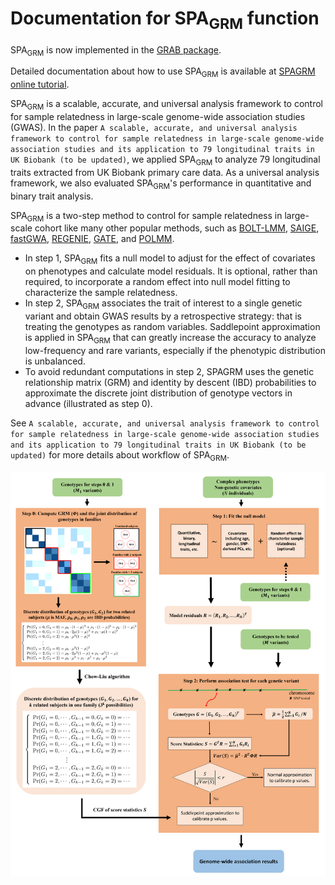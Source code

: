 # Documentation for SPA<sub>GRM</sub> function

SPA<sub>GRM</sub> is now implemented in the [GRAB package](https://wenjianbi.github.io/grab.github.io/).

Detailed documentation about how to use SPA<sub>GRM</sub> is available at [SPAGRM online tutorial](https://fantasy-xuhe.github.io/SPAGRM.github.io/).

SPA<sub>GRM</sub> is a scalable, accurate, and universal analysis framework to control for sample relatedness in large-scale genome-wide association studies (GWAS). In the paper ```A scalable, accurate, and universal analysis framework to control for sample relatedness in large-scale genome-wide association studies and its application to 79 longitudinal traits in UK Biobank (to be updated)```, we applied SPA<sub>GRM</sub> to analyze 79 longitudinal traits extracted from UK Biobank primary care data. As a universal analysis framework, we also evaluated SPA<sub>GRM</sub>'s performance in quantitative and binary trait analysis. 

SPA<sub>GRM</sub> is a two-step method to control for sample relatedness in large-scale cohort like many other popular methods, such as [BOLT-LMM](https://alkesgroup.broadinstitute.org/BOLT-LMM/BOLT-LMM_manual.html), [SAIGE](https://saigegit.github.io/SAIGE-doc/), [fastGWA](https://yanglab.westlake.edu.cn/software/gcta/#Overview), [REGENIE](https://rgcgithub.github.io/regenie/), [GATE](https://github.com/weizhou0/GATE), and [POLMM](https://github.com/WenjianBI/POLMM). 
- In step 1, SPA<sub>GRM</sub> fits a null model to adjust for the effect of covariates on phenotypes and calculate model residuals. It is optional, rather than required, to incorporate a random effect into null model fitting to characterize the sample relatedness.
- In step 2, SPA<sub>GRM</sub> associates the trait of interest to a single genetic variant and obtain GWAS results by a retrospective strategy: that is treating the genotypes as random variables. Saddlepoint approximation is applied in SPA<sub>GRM</sub> that can greatly increase the accuracy to analyze low-frequency and rare variants, especially if the phenotypic distribution is unbalanced.
- To avoid redundant computations in step 2, SPAGRM uses the genetic relationship matrix (GRM) and identity by descent (IBD) probabilities to approximate the discrete joint distribution of genotype vectors in advance (illustrated as step 0).

See ```A scalable, accurate, and universal analysis framework to control for sample relatedness in large-scale genome-wide association studies and its application to 79 longitudinal traits in UK Biobank (to be updated)``` for more details about workflow of SPA<sub>GRM</sub>.

![plot](https://github.com/Fantasy-XuHe/SPAGRM.github.io/blob/main/docs/assets/images/workfolw%20of%20SPAGRM.png)

